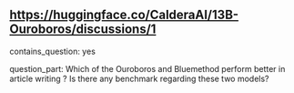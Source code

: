 ## https://huggingface.co/CalderaAI/13B-Ouroboros/discussions/1

contains_question: yes

question_part: Which of the Ouroboros and Bluemethod perform better in article writing ? Is there any benchmark regarding these two models?